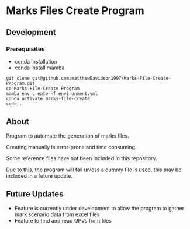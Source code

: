 # Marks Files Create Program

## Development

### Prerequisites

- conda installation
- conda install mamba

```shell
git clone git@github.com:matthewDavidson1997/Marks-File-Create-Program.git
cd Marks-File-Create-Program
mamba env create -f environment.yml
conda activate marks-file-create
code .
```

## About

Program to automate the generation of marks files.

Creating manually is error-prone and time consuming.

Some reference files have not been included in this repository. 

Due to this, the program will fail unless a dummy file is used, this may be included in a future update.

## Future Updates

- Feature is currently under development to allow the program to gather mark scenario data from excel files
- Feature to find and read QPVs from files

